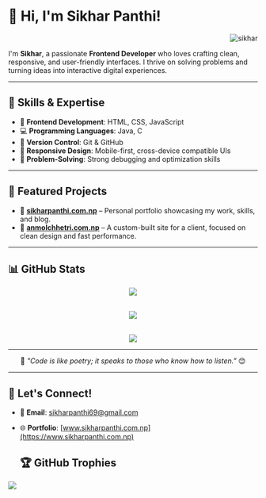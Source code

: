 # 👋 Hi, I'm Sikhar Panthi!

<p align="right">
  <img src="https://komarev.com/ghpvc/?username=sikharspi&label=Profile%20views&color=0e75b6&style=flat" alt="sikhar" />
</p>

I'm **Sikhar**, a passionate **Frontend Developer** who loves crafting clean, responsive, and user-friendly interfaces. I thrive on solving problems and turning ideas into interactive digital experiences.

---

## 🌟 Skills & Expertise
- 🎨 **Frontend Development**: HTML, CSS, JavaScript  
- 💻 **Programming Languages**: Java, C  
- 🔧 **Version Control**: Git & GitHub  
- 📱 **Responsive Design**: Mobile-first, cross-device compatible UIs  
- 🧠 **Problem-Solving**: Strong debugging and optimization skills  

---

## 🚀 Featured Projects

- 🔗 [**sikharpanthi.com.np**](https://sikharpanthi.com.np) – Personal portfolio showcasing my work, skills, and blog.  
- 🔗 [**anmolchhetri.com.np**](https://anmolchhetri.com.np) – A custom-built site for a client, focused on clean design and fast performance.

---

## 📊 GitHub Stats

<div align="center">

<img src="https://nirzak-streak-stats.vercel.app/?user=sikharsp&theme=radical&hide_border=false" /><br/><br/>

<img src="https://github-readme-stats.vercel.app/api?username=sikharsp&theme=radical&hide_border=false&include_all_commits=true&count_private=true" /><br/><br/>

<img src="https://github-readme-stats.vercel.app/api/top-langs/?username=sikharsp&theme=radical&hide_border=false&include_all_commits=true&count_private=true&layout=compact" />

</div>

---

<p align="center">
  🌱 <em>"Code is like poetry; it speaks to those who know how to listen."</em> 😊
</p>

---

## 🤝 Let's Connect!

- 📧 **Email**: [sikharpanthi69@gmail.com](mailto:sikharpanthi69@gmail.com)  
- 🌐 **Portfolio**: [www.sikharpanthi.com.np](https://www.sikharpanthi.com.np)


  ## 🏆 GitHub Trophies
![](https://github-profile-trophy.vercel.app/?username=sikharsp&theme=radical&no-frame=false&no-bg=true&margin-w=4)

